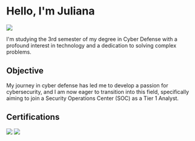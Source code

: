 # Hello, I'm Juliana
<a href="https://www.linkedin.com/in/julianacrlopes"><img src="https://img.shields.io/badge/-LinkedIn-0072b1?&style=for-the-badge&logo=linkedin&logoColor=white" /></a>

I'm studying the 3rd semester of my degree in Cyber Defense with a profound interest in technology and a dedication to solving complex problems.
 
## Objective

My journey in cyber defense has led me to develop a passion for cybersecurity, and I am now eager to transition into this field, specifically aiming to join a Security Operations Center (SOC) as a Tier 1 Analyst.


## Certifications

<div>
<img src="https://img.shields.io/badge/-CompTIA%20A%2B-FF0000?style=for-the-badge&logo=CompTIA&logoColor=white" />
<img src="https://img.shields.io/badge/-Cisco%20CCST%20Cybersecurity-003366?style=for-the-badge&logo=Cisco&logoColor=white" />
</div>



